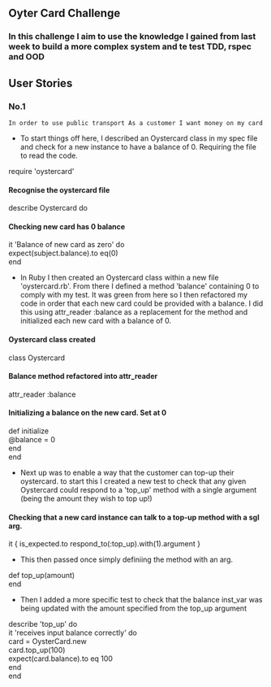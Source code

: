 ## Oyter Card Challenge

### In this challenge I aim to use the knowledge I gained from last week to build a more complex system and te test TDD, rspec and OOD


## User Stories

### No.1

``
In order to use public transport
As a customer
I want money on my card
``

* To start things off here, I described an Oystercard class in my spec file and check for a new instance to have a balance of 0. Requiring the file to read the code.

require 'oystercard'
#### Recognise the oystercard file
describe Oystercard do 
#### Checking new card has 0 balance
  it 'Balance of new card as zero' do  
  	expect(subject.balance).to eq(0)  
  end  

* In Ruby I then created an Oystercard class within a new file 'oystercard.rb'. From there I defined a method 'balance' containing 0 to comply with my test. It was green from here so I then refactored my code in order that each new card could be provided with a balance. I did this using attr_reader :balance as a replacement for the method and initialized each new card with a balance of 0.


#### Oystercard class created
class Oystercard
#### Balance method refactored into attr_reader
  attr_reader :balance
#### Initializing a balance on the new card. Set at 0
  def initialize  
  	@balance = 0  
  end  
end  

* Next up was to enable a way that the customer can top-up their oystercard. to start this I created a new test to check that any given Oystercard could respond to a 'top_up' method with a single argument (being the amount they wish to top up!)

#### Checking that a new card instance can talk to a top-up method with a sgl arg.
  it { is_expected.to respond_to(:top_up).with(1).argument }

* This then passed once simply definiing the method with an arg.

def top_up(amount)  
end

* Then I added a more specific test to check that the balance inst_var was being updated with the amount specified from the top_up argument

 describe 'top_up' do  
  	it 'receives input balance correctly' do  	
  	  card = OysterCard.new  
  	  card.top_up(100)  
  	  expect(card.balance).to eq 100  
    end  
  end  






